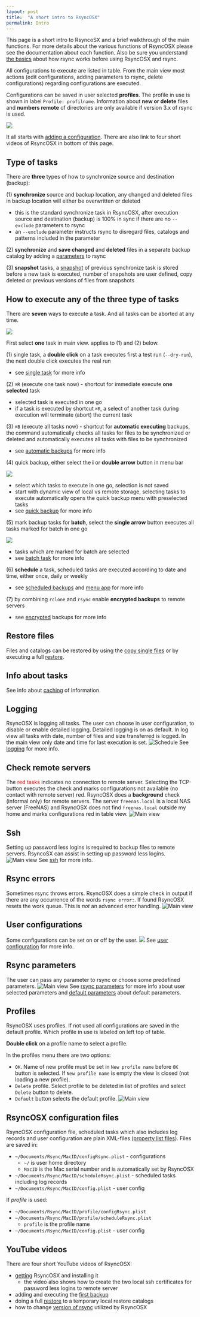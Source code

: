 ```yaml
---
layout: post
title:  "A short intro to RsyncOSX"
permalink: Intro
---
```

This page is a short intro to RsyncoSX and a brief walkthrough of the main functions. For more details about the various functions of RsyncOSX please see the documentation about each function. Also be sure you understand  [the basics](/HowtoUseRsyncOSX)  about how rsync works before using RsyncOSX and rsync.

All configurations to execute are listed in table. From the main view most actions (edit configurations, adding parameters to rsync, delete configurations) regarding configurations are executed.

Configurations can be saved in user selected **profiles**. The profile in use is shown in label `Profile: profilname`. Information about **new or delete** files and **numbers remote** of directories are only available if version 3.x of rsync is used.

![](/images/RsyncOSX/master/mainview.png)

It all starts with [adding a configuration](/AddConfigurations). There are also link to four short videos of RsyncOSX in bottom of this page.

## Type of tasks

There are **three** types of how to synchronize source and destination (backup):

(1) **synchronize** source and backup location, any changed and deleted files in backup location will either be overwritten or deleted
  - this is the standard synchronize task in RsyncOSX, after execution source and destination (backup) is 100% in sync if there are no `--exclude` parameters to rsync
  - an `--exclude` parameter instructs rsync to disregard files, catalogs and patterns included in the parameter

(2) **synchronize** and **save changed** and **deleted** files in a separate backup catalog by adding a [parameters](/Parameters) to rsync

(3) **snapshot**  tasks, a [snapshot](/Snapshots) of previous synchronize task is stored before a new task is executed, number of snapshots are user defined, copy deleted or previous versions of files from snapshots


## How to execute any of the three type of tasks

There are **seven** ways to execute a task. And all tasks can be aborted at any time.

![](/images/RsyncOSX/master/abort.png)

First select **one** task in main view. applies to (1) and (2) below.

(1) single task, a **double click** on a task executes first a test run (`--dry-run`), the next double click executes the real run

- see [single task](/SingleTask) for more info

(2) `⌘R` (execute one task now) - shortcut for immediate execute **one selected** task
- selected task is executed in one go
- if a task is executed by shortcut `⌘R`, a select of another task during execution will terminate (abort) the current task

(3) `⌘B` (execute all tasks now) - shortcut for **automatic executing** backups, the command automatically checks all tasks for files to be synchronized or deleted and automatically executes all tasks with files to be synchronized

- see [automatic backups](/Automatic) for more info

(4) quick backup, either select the **i** or **double arrow** button in menu bar

![](/images/RsyncOSX/master/quickbar.png)

- select which tasks to execute in one go, selection is not saved
- start with dynamic view of local vs remote storage, selecting tasks to execute automatically opens the quick backup menu with preselected tasks
- see [quick backup](/Quickbackup) for more info

(5) mark backup tasks for **batch**, select the **single arrow** button executes all tasks marked for batch in one go

![](/images/RsyncOSX/master/batchbar.png)

- tasks which are marked for batch are selected
- see [batch task](/BatchTask) for more info

(6) **schedule** a task, scheduled tasks are executed according to date and time, either once, daily or weekly

- see [scheduled backups](/ScheduleTasks) and [menu app](/Menuapp) for more info

(7) by combining `rclone` and `rsync` enable **encrypted backups** to remote servers

- see [encrypted](/Encrypted) backups for more info

## Restore files

Files and catalogs can be restored by using the [copy single files](/CopySingleFiles) or by executing a full [restore](/Fullrestore).

## Info about tasks

See info about [caching](/Caching) of information.

## Logging

RsyncOSX is logging all tasks. The user can choose in user configuration, to disable or enable detailed logging. Detailed logging is on as default. In log view all tasks with date, number of files and size transferred is logged. In the main view only date and time for last execution is set.
![Schedule](/images/RsyncOSX/master/logging/log1.png)
See [logging](/Logging) for more info.

## Check remote servers

The <span style="color:red">red tasks</span> indicates no connection to remote server. Selecting the TCP-button executes the check and marks configurations not available (no contact with remote server) red. RsyncOSX does a **background** check (informal only) for remote servers. The server `freenas.local` is a local NAS server (FreeNAS) and RsyncOSX does not find `freenas.local` outside my home and marks configurations red in table view.
![Main view](/images/RsyncOSX/master/main1.png)

## Ssh

Setting up password less logins is required to backup files to remote servers. RsyncoSX can assist in setting up password less logins.
![Main view](/images/RsyncOSX/master/ssh/ssh.png)
See [ssh](/ssh) for more info.

## Rsync errors

Sometimes rsync throws errors. RsyncOSX does a simple check in output if there are any occurrence of the words `rsync error:`. If found RsyncOSX resets the work queue. This is *not* an advanced error handling.
![Main view](/images/RsyncOSX/master/error.png)

## User configurations

Some configurations can be set on or off by the user.
![](/images/RsyncOSX/master/userconfig/user.png)
See [user configuration](/UserConfiguration) for more info.

## Rsync parameters

The user can pass any parameter to rsync or choose some predefined parameters.
![Main view](/images/RsyncOSX/master/rsyncparameters.png)
See [rsync parameters](/Parameters) for more info about user selected parameters and [default parameters](/RsyncParameters) about default parameters.

## Profiles

RsyncOSX uses profiles. If not used all configurations are saved in the default profile. Which profile in use is labeled on left top of table.

**Double click** on a profile name to select a profile.

In the profiles menu there are two options:

- `OK`. Name of new profile must be set in `New profile name` before `OK` button is selected. If `New profile name` is empty the view is closed (not loading a new profile).
- `Delete` profile. Select profile to be deleted in list of profiles and select `Delete` button to delete.
- `Default` button selects the default profile.
![Main view](/images/RsyncOSX/master/profile.png)

## RsyncOSX configuration files

RsyncOSX configuration file, scheduled tasks which also includes log records and user configuration are plain XML-files ([property list files](https://en.wikipedia.org/wiki/Property_list)). Files are saved in:

- `~/Documents/Rsync/MacID/configRsync.plist` - configurations
  - `~/` is user home directory
  - `MacID` is the Mac serial number and is automatically set by RsyncOSX
- `~/Documents/Rsync/MacID/scheduleRsync.plist` - scheduled tasks including log records
- `~/Documents/Rsync/MacID/config.plist` - user config

If _profile_ is used:

- `~/Documents/Rsync/MacID/profile/configRsync.plist`
- `~/Documents/Rsync/MacID/profile/scheduleRsync.plist`
  - `profile` is the profile name
- `~/Documents/Rsync/MacID/config.plist` - user config

## YouTube videos

There are four short YouTube videos of RsyncOSX:

- [getting](https://youtu.be/MrT8NzdF9dE) RsyncOSX and installing it
  - the video also shows how to create the two local ssh certificates for password less logins to remote server
- adding and executing the [first backup](https://youtu.be/8oe1lKgiDx8)
- doing a full [restore](https://youtu.be/-R6n_8fl6Ls) to a temporary local restore catalogs
- how to change [version of rsync](https://youtu.be/mVFL25-lo6Y) utilized by RsyncOSX
